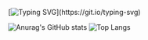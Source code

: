 [![Typing SVG](https://readme-typing-svg.demolab.com?font=Fira+Code&pause=1000&color=03FF00&width=435&lines=Hello%2C+I'm+Murilo!)](https://git.io/typing-svg)

![Anurag's GitHub stats](https://github-readme-stats.vercel.app/api?username=Mirtiloo1&show_icons=true&theme=gruvbox)
          ![Top Langs](https://github-readme-stats.vercel.app/api/top-langs/?username=Mirtiloo1&layout=compact&theme=gruvbox&size_weight=0.5&count_weight=0.5)
